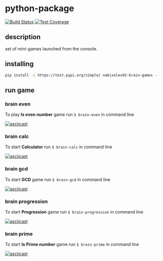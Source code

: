 # python-package

[![Build Status](https://travis-ci.com/nakiselev/python-project-lvl1.svg?branch=master)](https://travis-ci.com/nakiselev/python-project-lvl1)
[![Test Coverage](https://api.codeclimate.com/v1/badges/a99a88d28ad37a79dbf6/test_coverage)](https://codeclimate.com/github/codeclimate/codeclimate/test_coverage)

## description

set of mini-games launched from the console.


## installing

```bash
pip install -i https://test.pypi.org/simple/ nakiselev92-brain-games --extra-index-url https://pypi.org/simple/
```

## run game


### brain even

To play **Is even number** game run `$ brain-even` in command line

[![asciicast](https://asciinema.org/a/1PUfAkITT1sy5gXo8XmOuA4jV.svg)](https://asciinema.org/a/1PUfAkITT1sy5gXo8XmOuA4jV)

### brain calc

To start **Calculator** run `$ brain-calc` in command line

[![asciicast](https://asciinema.org/a/gLLxGK6nHj7OTHaC53eZnowDW.svg)](https://asciinema.org/a/gLLxGK6nHj7OTHaC53eZnowDW)


### brain gcd

To start **GCD** game run `$ brain-gcd` in command line

[![asciicast](https://asciinema.org/a/kufeZxrIBGqF5kvVHwxCwFv5V.svg)](https://asciinema.org/a/kufeZxrIBGqF5kvVHwxCwFv5V)


### brain progression

To start **Progression** game run `$ brain-progression` in command line

[![asciicast](https://asciinema.org/a/AWmbQiOfvOVPUeksiew3x3x4r.svg)](https://asciinema.org/a/AWmbQiOfvOVPUeksiew3x3x4r)

### brain prime

To start **Is Prime number** game run `$ brain-prime` in command line

[![asciicast](https://asciinema.org/a/Oa5xMegQdwVoAkcgN8AYOkvSe.svg)](https://asciinema.org/a/Oa5xMegQdwVoAkcgN8AYOkvSe)